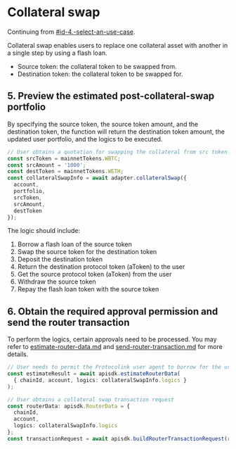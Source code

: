 # Collateral swap

Continuing from [#id-4.-select-an-use-case](./#id-4.-select-an-use-case "mention").

Collateral swap enables users to replace one collateral asset with another in a single step by using a flash loan.

* Source token: the collateral token to be swapped from.
* Destination token: the collateral token to be swapped for.

## 5. Preview the estimated post-collateral-swap portfolio

By specifying the source token, the source token amount, and the destination token, the function will return the destination token amount, the updated user portfolio, and the logics to be executed.

```typescript
// User obtains a quotation for swapping the collateral from src token to dest token
const srcToken = mainnetTokens.WBTC;
const srcAmount = '1000';
const destToken = mainnetTokens.WETH;
const collateralSwapInfo = await adapter.collateralSwap({
  account,
  portfolio,
  srcToken,
  srcAmount,
  destToken
});
```

The logic should include:

1. Borrow a flash loan of the source token
2. Swap the source token for the destination token
3. Deposit the destination token
4. Return the destination protocol token (aToken) to the user
5. Get the source protocol token (aToken) from the user
6. Withdraw the source token
7. Repay the flash loan token with the source token

## 6. Obtain the required approval permission and send the router transaction

To perform the logics, certain approvals need to be processed. You may refer to [estimate-router-data.md](../../protocolink-sdk/estimate-router-data.md "mention") and [send-router-transaction.md](../../protocolink-sdk/send-router-transaction.md "mention") for more details.

```typescript
// User needs to permit the Protocolink user agent to borrow for the user
const estimateResult = await apisdk.estimateRouterData(
  { chainId, account, logics: collateralSwapInfo.logics }
);

// User obtains a collateral swap transaction request
const routerData: apisdk.RouterData = {
  chainId,
  account,
  logics: collateralSwapInfo.logics
};
const transactionRequest = await apisdk.buildRouterTransactionRequest(routerData);
```
